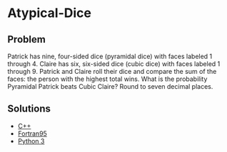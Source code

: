 # Atypical-Dice

## Problem
Patrick has nine, four-sided dice (pyramidal dice) with faces labeled 1 through 4. Claire has six, six-sided
dice (cubic dice) with faces labeled 1 through 9. Patrick and Claire roll their dice and compare the sum of
the faces: the person with the highest total wins. What is the probability Pyramidal Patrick beats Cubic
Claire? Round to seven decimal places.

## Solutions
- [C++](/atypicalDice.cpp)
- [Fortran95](/atypicalDice.f95)
- [Python 3](/atypical_dice.py)
